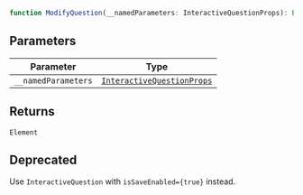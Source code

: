```ts
function ModifyQuestion(__namedParameters: InteractiveQuestionProps): Element
```

## Parameters

| Parameter | Type |
| ------ | ------ |
| `__namedParameters` | [`InteractiveQuestionProps`](../../../InteractiveQuestion/InteractiveQuestion/type-aliases/InteractiveQuestionProps.md) |

## Returns

`Element`

## Deprecated

Use `InteractiveQuestion` with `isSaveEnabled={true}` instead.
